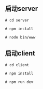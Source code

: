 ## 启动server
```
# cd server

# npm install

# node bin/www
```

## 启动client
```
# cd client

# npm install

# npm run dev
```